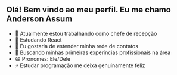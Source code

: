 ## Olá! Bem vindo ao meu perfil. Eu me chamo Anderson Assum

- 🔭 Atualmente estou trabalhando como chefe de recepção
- 🌱 Estudando React
- 👯 Eu gostaria de estender minha rede de contatos
- 🤔 Buscando minhas primeiras experîncias profissionais na área
- 😄 Pronomes: Ele/Dele
- ⚡ Estudar programação me deixa genuinamente feliz
